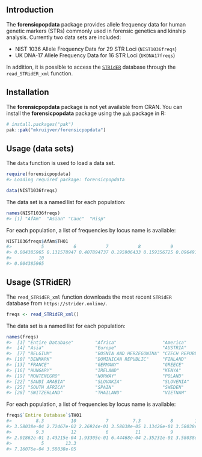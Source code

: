 
<!-- README.md is generated from README.Rmd. Please edit that file -->

## Introduction

The **forensicpopdata** package provides allele frequency data for human
genetic markers (STRs) commonly used in forensic genetics and kinship
analysis. Currently two data sets are included:

- NIST 1036 Allele Frequency Data for 29 STR Loci (`NIST1036freqs`)
- UK DNA-17 Allele Frequency Data for 16 STR Loci (`UKDNA17freqs`)

In addition, it is possible to access the
[`STRidER`](https://strider.online/frequencies) database through the
`read_STRidER_xml` function.

## Installation

The **forensicpopdata** package is not yet available from CRAN. You can
install the **forensicpopdata** package using the
[`pak`](https://pak.r-lib.org/) package in R:

``` r
# install.packages("pak")
pak::pak("mkruijver/forensicpopdata")
```

## Usage (data sets)

The `data` function is used to load a data set.

``` r
require(forensicpopdata)
#> Loading required package: forensicpopdata

data(NIST1036freqs)
```

The data set is a named list for each population:

``` r
names(NIST1036freqs)
#> [1] "AfAm"  "Asian" "Cauc"  "Hisp"
```

For each population, a list of frequencies by locus name is available:

``` r
NIST1036freqs$AfAm$TH01
#>           5           6           7           8           9         9.3 
#> 0.004385965 0.131578947 0.407894737 0.195906433 0.159356725 0.096491228 
#>          10 
#> 0.004385965
```

## Usage (STRidER)

The `read_STRidER_xml` function downloads the most recent `STRidER`
database from `https://strider.online/`.

``` r
freqs <- read_STRidER_xml()
```

The data set is a named list for each population:

``` r
names(freqs)
#>  [1] "Entire Database"        "Africa"                 "America"               
#>  [4] "Asia"                   "Europe"                 "AUSTRIA"               
#>  [7] "BELGIUM"                "BOSNIA AND HERZEGOWINA" "CZECH REPUBLIC"        
#> [10] "DENMARK"                "DOMINICAN REPUBLIC"     "FINLAND"               
#> [13] "FRANCE"                 "GERMANY"                "GREECE"                
#> [16] "HUNGARY"                "IRELAND"                "KENYA"                 
#> [19] "MONTENEGRO"             "NORWAY"                 "POLAND"                
#> [22] "SAUDI ARABIA"           "SLOVAKIA"               "SLOVENIA"              
#> [25] "SOUTH AFRICA"           "SPAIN"                  "SWEDEN"                
#> [28] "SWITZERLAND"            "THAILAND"               "VIETNAM"
```

For each population, a list of frequencies by locus name is available:

``` r
freqs$`Entire Database`$TH01
#>         8.3          10           7         7.3           8        10.3 
#> 3.58038e-04 2.72467e-02 2.26924e-01 3.58038e-05 1.13426e-01 3.58038e-05 
#>         9.3          12           6          11           9           4 
#> 2.01862e-01 1.43215e-04 1.93305e-01 6.44468e-04 2.35231e-01 3.58038e-05 
#>           5        13.3 
#> 7.16076e-04 3.58038e-05
```
